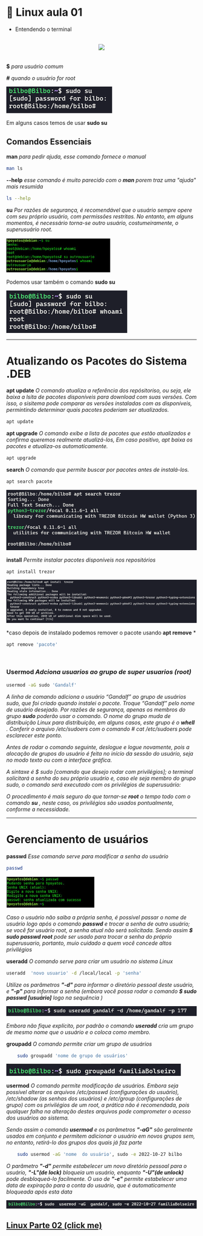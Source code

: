 # 🐧 Linux aula 01

+ Entendendo o terminal
<br>

<div style="text-align:center">
<img src="https://media.giphy.com/media/3og0ICG4WxdKSRzE3K/giphy.gif" style="width:250px" >
</div>
<br>

**$**  *para usuário comum*

**#** *quando o usuário for root*

<img src="../img/terminal-exemplo01.png">

Em alguns casos temos de usar **sudo su**

## Comandos Essenciais

**man**  *para pedir ajuda, esse comando fornece o manual*
```sh
man ls
```
**--help** *esse comando é muito parecido com o **man** porem traz uma "ajuda" mais resumida*
```sh
ls --help
```
**su** *Por razões de segurança, é recomendável que o usuário sempre opere com seu próprio usuário, com permissões restritas. No entanto, em alguns momentos, é necessário torna-se outro usuário, costumeiramente, o superusuário root.*

<img src="../img/terminal-exemplo02.png" >

<br>

Podemos usar também o comando **sudo su**

<img src="../img/terminal-exemplo03.png">

<hr>

# Atualizando os Pacotes do Sistema **.DEB**

**apt update** *O comando atualiza a referência dos repósitoriso, ou seja, ele baixa a lsita de pacotes disponíveis para download com suas versões. Com isso, o sisitema pode comparar as versões instaladas com as disponíveis, permintindo determinar quais pacotes poderiam ser atualizados.*
```sh
apt update
```


**apt upgrade** *O comando exibe a lista de pacotes que estão atualizados e confirma queremos realmente atualizá-los, Em caso positivo, apt baixa os pacotes e atualiza-os automaticamente.*
```sh
apt upgrade
```

**search** *O comando que permite buscar por pacotes antes de instalá-los.*
```sh
apt search pacote
```
<img src="../img/terminal-exemplo04.png">

<br>

**install** *Permite instalar pacotes disponíveis nos repositórios*
```sh
apt install trezor
```
<img src="../img/terminal-exemplo05.png">

*caso depois de instalado podemos remover o pacote usando **apt remove** *
```sh
apt remove 'pacote'
```

<br>

### **Usermod** *Adciona usuarios ao grupo de super usuarios (root)*
```sh
usermod -aG sudo 'Gandalf'
```
*A linha de comando adiciona o usuário “Gandalf” ao grupo de usuários sudo, que foi criado quando instalei o pacote. Troque “Gandalf” pelo nome de usuário desejado. Por razões de segurança, apenas os membros do grupo **sudo**  poderão usar o comando. O nome do grupo muda de distribuição Linux para distribuição, em alguns casos, este grupo é o **whell** . Conferir o arquivo /etc/sudoers com o comando # cat /etc/sudoers pode esclarecer este ponto.*

*Antes de rodar o comando seguinte, deslogue e logue novamente, pois a alocação de grupos do usuário é feita no início da sessão do usuário, seja no modo texto ou com a interface gráfica.*

*A sintaxe é $ sudo [comando que desejo rodar com privilégios]; o terminal solicitará a senha do seu próprio usuário e, caso ele seja membro do grupo sudo, o comando será executado com os privilégios de superusuário:*

*O procedimento é mais seguro do que tornar-se **root**  o tempo todo com o comando **su** , neste caso, os privilégios são usados pontualmente, conforme a necessidade.*

<strong><hr></strong>

# Gerenciamento de usuários

**passwd** *Esse comando serve para modificar a senha do usuário*
```sh
passwd
```
<img src="../img/terminal-exemplo06.png">

*Caso o usuário não saiba a própria senha, é possivel passar o nome de usuário logo após o comando **passwd** e trocar a senha de outro usuário; se você for usuário root, a senha atual não será solicitada. Sendo assim **$ sudo passwd root** pode ser usado para trocar a senha do próprio superusuario, portanto, muio cuidado a quem você concede altos privilégios*

**useradd** *O comando serve para criar um usuário no sistema Linux*
```sh
useradd  'novo usuario' -d /local/local -p 'senha'
```
*Utilize os parâmetros **"-d"** para informar o diretório pessoal deste usuário, e **"-p"** para informar a senha  (embora você possa rodar o comando **$ sudo passwd [usuário]** logo na sequência )*

<img src="../img/terminal-exemplo07-pt1.png">

*Embora não fique explícito, por padrão o comando **useradd** cria um grupo de mesmo nome que o usuário e o coloca como membro.*

**groupadd** *O comando permite criar um grupo de usuários*
```sh
    sudo groupadd 'nome de grupo de usuários' 
```
<img src="../img/terminal-exemplo07-pt2.png">

<br>

**usermod** *O comando permite modificação de usuários. Embora seja possível alterar os arquivos /etc/passwd (configurações do usuário), /etc/shadow (as senhas dos usuários) e /etc/group (configurações de grupo) com os privilégios de um root, a prática não é recomendada, pois qualquer falha na alteração destes arquivos pode comprometer o acesso dos usuários ao sistema.*

*Sendo assim o comando **usermod** e os parâmetros **"-aG"** são geralmente usados em conjunto e permitem adicionar o usuário em novos grupos sem, no entanto, retirá-lo dos grupos dos quais já faz parte*
```sh
    sudo usermod -aG 'nome  do usuário', sudo -e 2022-10-27 bilbo
```
*O parâmetro **"-d"**  permite estabelecer um novo diretório pessoal para o usuário, **"-L"(de lock)** bloqueia um usuário, enquanto **"-U"(de unlock)** pode  desbloqueá-lo facilmente. O uso de **"-e"** permite estabelecer uma data de expiração para a conta do usuário, que é automaticamente bloqueada após esta data*

<img src="../img/terminal-exemplo07-pt3.png">

<br>

## [Linux Parte 02 (click me)](https://github.com/GabrielFerretto/programming_studies/blob/main/Linux-Fundamentos/mod/001-pt02.md "A parte 2 dos estudos ")

